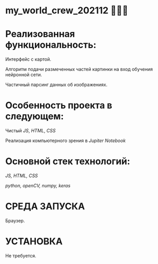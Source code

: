 # my_world_crew_202112 👶🎄🎎

# Реализованная функциональность:
Интерфейс с картой.

Алгоритм подачи размеченных частей картинки на вход обучения нейронной сети.

Частичный парсинг данных об изображениях.

# Особенность проекта в следующем:
Чистый *JS*, *HTML*, *CSS*

Реализация компьютерного зрения в *Jupiter Notebook*

# Основной стек технологий:
*JS, HTML, CSS*

*python, openCV, numpy, keras*

# СРЕДА ЗАПУСКА
Браузер.

# УСТАНОВКА
Не требуется.
